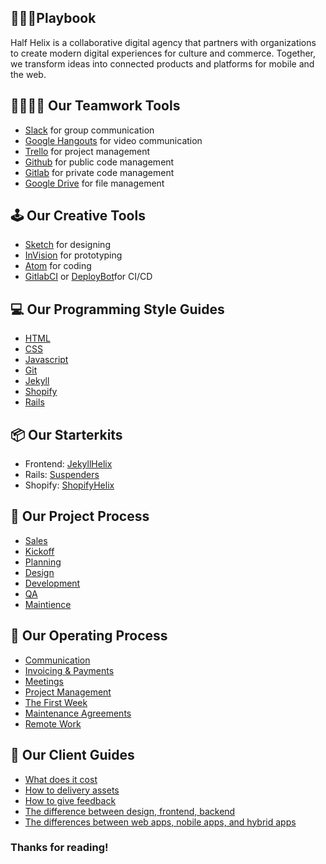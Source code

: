 ## 🙌📔💪Playbook

Half Helix is a collaborative digital agency that partners with organizations to create modern digital experiences for culture and commerce. Together, we transform ideas into connected products and platforms for mobile and the web.

## 👨‍👩‍👦‍👦 Our Teamwork Tools

- [Slack](http://slack.com/) for group communication
- [Google Hangouts](https://hangouts.google.com) for video communication
- [Trello](trello.com) for project management
- [Github](github.com) for public code management
- [Gitlab](gitlab.com) for private code management
- [Google Drive](https://drive.google.com) for file management

## 🕹 Our Creative Tools

- [Sketch](https://www.sketchapp.com/) for designing
- [InVision](https://www.invisionapp.com/) for prototyping
- [Atom](https://atom.io/) for coding
- [GitlabCI](https://about.gitlab.com/gitlab-ci/) or [DeployBot](http://deploybot.com)for CI/CD

## 💻  Our Programming Style Guides

- [HTML](/code-guides/html/readme.md)
- [CSS](/code-guides/css/readme.md)
- [Javascript](/code-guides/javascript/readme.md)
- [Git](/code-guides/git/readme.md)
- [Jekyll](/code-guides/jekyll/readme.md)
- [Shopify](/code-guides/shopify/readme.md)
- [Rails](/code-guides/rails/readme.md)

## 📦 Our Starterkits

- Frontend: [JekyllHelix](https://github.com/peterberwind/jekyll-helix)
- Rails: [Suspenders](https://github.com/thoughtbot/suspenders)
- Shopify: [ShopifyHelix](https://github.com/halfhelix/shopify-helix)

## 📝 Our Project Process

- [Sales](client-projects/readme.md)
- [Kickoff](client-projects/readme.md)
- [Planning](client-projects/readme.md)
- [Design](client-projects/readme.md)
- [Development](client-projects/readme.md)
- [QA](client-projects/readme.md)
- [Maintience](client-projects/readme.md)

## 💁 Our Operating Process

- [Communication](operations/readme.md)
- [Invoicing & Payments](operations/readme.md)
- [Meetings](operations/readme.md)
- [Project Management](operations/readme.md)
- [The First Week](operations/readme.md)
- [Maintenance Agreements](operations/readme.md)
- [Remote Work](operations/readme.md)

## 📰 Our Client Guides

- [What does it cost](client-guides/what_does_it_cost.md)
- [How to delivery assets](client-guides/asset_delivery.md)
- [How to give feedback](client-guides/how_to_give_feedback.md)
- [The difference between design, frontend, backend](client-guides/difference_design_frontend_backend.md)
- [The differences between web apps, nobile apps, and hybrid apps](client-guides/difference_between_web_mobile_hybrid.md)

### Thanks for reading!
